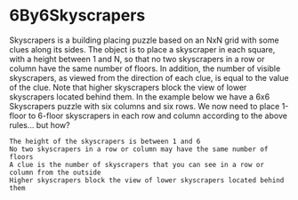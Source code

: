 # 6By6Skyscrapers
Skyscrapers is a building placing puzzle based on an NxN grid with some clues along its sides. The object is to place a skyscraper in each square, with a height between 1 and N, so that no two skyscrapers in a row or column have the same number of floors. In addition, the number of visible skyscrapers, as viewed from the direction of each clue, is equal to the value of the clue. Note that higher skyscrapers block the view of lower skyscrapers located behind them. In the example below we have a 6x6 Skyscrapers puzzle with six columns and six rows. We now need to place 1-floor to 6-floor skyscrapers in each row and column according to the above rules… but how?

    The height of the skyscrapers is between 1 and 6
    No two skyscrapers in a row or column may have the same number of floors
    A clue is the number of skyscrapers that you can see in a row or column from the outside
    Higher skyscrapers block the view of lower skyscrapers located behind them
